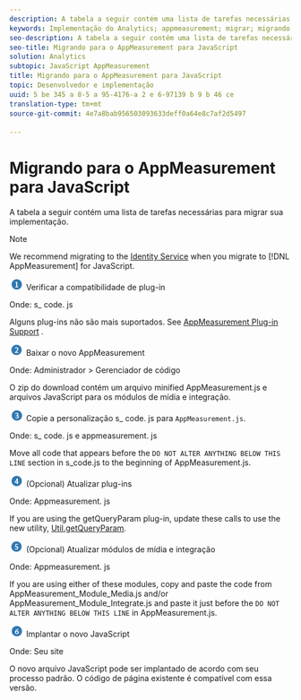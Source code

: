 ```yaml
---
description: A tabela a seguir contém uma lista de tarefas necessárias para migrar sua implementação.
keywords: Implementação do Analytics; appmeasurement; migrar; migrando; javascript
seo-description: A tabela a seguir contém uma lista de tarefas necessárias para migrar sua implementação.
seo-title: Migrando para o AppMeasurement para JavaScript
solution: Analytics
subtopic: JavaScript AppMeasurement
title: Migrando para o AppMeasurement para JavaScript
topic: Desenvolvedor e implementação
uuid: 5 be 345 a 8-5 a 95-4176-a 2 e 6-97139 b 9 b 46 ce
translation-type: tm+mt
source-git-commit: 4e7a8bab956503093633deff0a64e8c7af2d5497

---
```



# Migrando para o AppMeasurement para JavaScript

A tabela a seguir contém uma lista de tarefas necessárias para migrar sua implementação.

>[!NOTE]
>
>We recommend migrating to the [Identity Service](../../../implement/js-implementation/c-unique-visitors/visid-service.md#concept_230F8759826E47789EA8DEE08FA09B07) when you migrate to [!DNL AppMeasurement] for JavaScript.

![](assets/step1_icon.png) Verificar a compatibilidade de plug-in

Onde: s\_ code. js

Alguns plug-ins não são mais suportados. See [AppMeasurement Plug-in Support](../../../implement/js-implementation/c-appmeasurement-js/plugins-support.md#concept_E31A189BC8A547738666EB5E00D2252A) .

![](assets/step2_icon.png) Baixar o novo AppMeasurement

Onde: Administrador &gt; Gerenciador de código

O zip do download contém um arquivo minified AppMeasurement.js e arquivos JavaScript para os módulos de mídia e integração.

![](assets/step3_icon.png) Copie a personalização s\_ code. js para `AppMeasurement.js`.

Onde: s\_ code. js e appmeasurement. js

Move all code that appears before the `DO NOT ALTER ANYTHING BELOW THIS LINE` section in s\_code.js to the beginning of AppMeasurement.js.

![](assets/step4_icon.png) (Opcional) Atualizar plug-ins

Onde: Appmeasurement. js

If you are using the getQueryParam plug-in, update these calls to use the new utility, [Util.getQueryParam](../../../implement/js-implementation/util-getqueryparam.md#concept_763AD2621BB44A3990204BE72D3C9FA5).

![](assets/step5_icon.png) (Opcional) Atualizar módulos de mídia e integração

Onde: Appmeasurement. js

If you are using either of these modules, copy and paste the code from AppMeasurement\_Module\_Media.js and/or AppMeasurement\_Module\_Integrate.js and paste it just before the `DO NOT ALTER ANYTHING BELOW THIS LINE` in AppMeasurement.js.

![](assets/step6_icon.png) Implantar o novo JavaScript

Onde: Seu site

O novo arquivo JavaScript pode ser implantado de acordo com seu processo padrão. O código de página existente é compatível com essa versão.